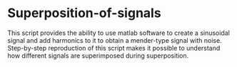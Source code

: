 # Superposition-of-signals
This script provides the ability to use matlab software to create a sinusoidal signal and add harmonics to it to obtain a mender-type signal with noise. Step-by-step reproduction of this script makes it possible to understand how different signals are superimposed during superposition.
